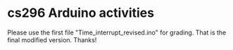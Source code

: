 # cs296 Arduino activities

Please use the first file "Time_interrupt_revised.ino" for grading.
That is the final modified version.
Thanks!
